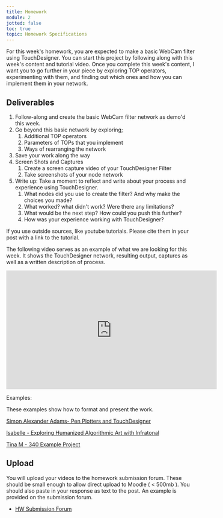 ```yaml
---
title: Homework
module: 2
jotted: false
toc: true
topic: Homework Specifications
---
```


For this week's homework, you are expected to make a basic WebCam filter using TouchDesigner. You can start this project by following along with this week's content and tutorial video. Once you complete this week's content, I want you to go further in your piece by exploring TOP operators, experimenting with them, and finding out which ones and how you can implement them in your network.

## Deliverables

1. Follow-along and create the basic WebCam filter network as demo'd this week.
2. Go beyond this basic network by exploring;
   1. Additional TOP operators
   2. Parameters of TOPs that you implement
   3. Ways of rearranging the network
3. Save your work along the way
4. Screen Shots and Captures  
   1. Create a screen capture video of your TouchDesigner Filter
   2. Take screenshots of your node network
5. Write up: Take a moment to reflect and write about your process and experience using TouchDesigner. 
   1. What nodes did you use to create the filter? And why make the choices you made?
   2. What worked? what didn't work? Were there any limitations?
   3. What would be the next step?  How could you push this further?
   4. How was your experience working with TouchDesigner?

If you use outside sources, like youtube tutorials.  Please cite them in your post with a link to the tutorial. 

The following video serves as an example of what we are looking for this week. It shows the TouchDesigner network, resulting output, captures as well as a written description of process.

<div class="embed-responsive embed-responsive-16by9"><iframe width="560" height="315" src="https://www.youtube.com/embed/6pSqTHmIy30" title="YouTube video player" frameborder="0" allow="accelerometer; autoplay; clipboard-write; encrypted-media; gyroscope; picture-in-picture" allowfullscreen></iframe></div>

<!--<div class="embed-responsive embed-responsive-16by9"><iframe class="embed-responsive-item" src="https://www.youtube.com/embed/oa46EGn34So" frameborder="0" allow="accelerometer; autoplay; encrypted-media; gyroscope; picture-in-picture" allowfullscreen></iframe></div> -->

Examples:

These examples show how to format and present the work.

[Simon Alexander Adams- Pen Plotters and TouchDesigner](https://www.simonaa.media/tutorials/pen-plotters-and-touchdesigner)

[Isabelle - Exploring Humanized Algorithmic Art with Infratonal](https://derivative.ca/community-post/exploring-humanized-algorithmic-art-infratonal/65499)

[Tina M - 340 Example Project](https://www.tinamdigitalart.com/post/td-webcam-filter)


## Upload

You will upload your videos to the homework submission forum. These should be small enough to allow direct upload to Moodle ( < 500mb ). You should also paste in your response as text to the post. An example is provided on the submission forum.

- [HW Submission Forum](https://moodle.umt.edu/mod/hsuforum/view.php?id=2299984)
